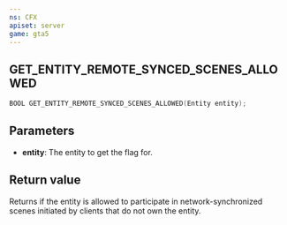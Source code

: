 ```yaml
---
ns: CFX
apiset: server
game: gta5
---
```

## GET_ENTITY_REMOTE_SYNCED_SCENES_ALLOWED

```c
BOOL GET_ENTITY_REMOTE_SYNCED_SCENES_ALLOWED(Entity entity);
```

## Parameters
* **entity**: The entity to get the flag for.

## Return value
Returns if the entity is allowed to participate in network-synchronized scenes initiated by clients that do not own the entity.
